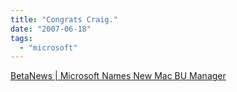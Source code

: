 ```yaml
---
title: "Congrats Craig."
date: "2007-06-18"
tags: 
  - "microsoft"
---
```


[BetaNews | Microsoft Names New Mac BU Manager](http://www.betanews.com/article/Microsoft_Names_New_Mac_BU_Manager/1181331337 "BetaNews | Microsoft Names New Mac BU Manager")
